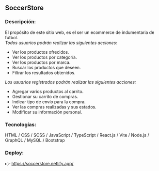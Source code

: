 ## SoccerStore

### Descripción:

El propósito de este sitio web, es el ser un ecommerce de indumentaria de fútbol.  
_Todos usuarios podrán realizar las siguientes acciones:_

- Ver los productos ofrecidos.
- Ver los productos por categoría.
- Ver los productos por marca.
- Buscar los productos que deseen.
- Filtrar los resultados obtenidos.

_Los usuarios registrados podrán realizar las siguientes acciones:_

- Agregar varios productos al carrito.
- Gestionar su carrito de compras.
- Indicar tipo de envío para la compra.
- Ver las compras realizadas y sus estados.
- Modificar su información personal.

### Tecnologías:

HTML / CSS / SCSS / JavaScript / TypeScript / React.js / Vite / Node.js / GraphQL / MySQL / Bootstrap

### Deploy:

👉 https://soccerstore.netlify.app/
